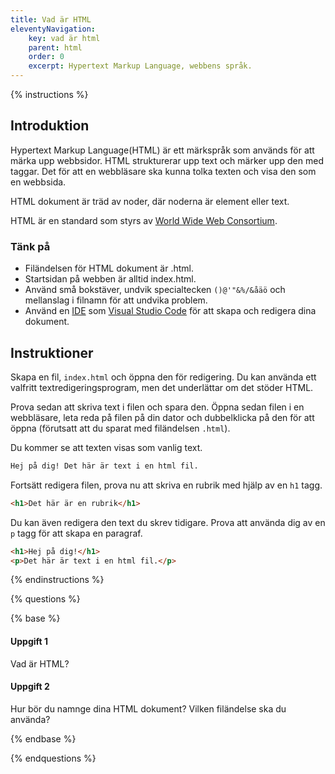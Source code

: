 ```yaml
---
title: Vad är HTML
eleventyNavigation:
    key: vad är html
    parent: html
    order: 0
    excerpt: Hypertext Markup Language, webbens språk.
---
```


{% instructions %}

## Introduktion

Hypertext Markup Language(HTML) är ett märkspråk som används för att märka upp webbsidor. HTML strukturerar upp text och märker upp den med taggar. Det för att en webbläsare ska kunna tolka texten och visa den som en webbsida.

HTML dokument är träd av noder, där noderna är element eller text.

HTML är en standard som styrs av [World Wide Web Consortium](https://www.w3.org/).

### Tänk på

-   Filändelsen för HTML dokument är .html.
-   Startsidan på webben är alltid index.html.
-   Använd små bokstäver, undvik specialtecken `()@'"&%/&åäö` och mellanslag i filnamn för att undvika problem.
-   Använd en [IDE](https://sv.wikipedia.org/wiki/Integrerad_utvecklingsmilj%C3%B6) som [Visual Studio Code](https://code.visualstudio.com/) för att skapa och redigera dina dokument.

## Instruktioner

Skapa en fil, `index.html` och öppna den för redigering. Du kan använda ett valfritt textredigeringsprogram, men det underlättar om det stöder HTML.

Prova sedan att skriva text i filen och spara den. Öppna sedan filen i en webbläsare, leta reda på filen på din dator och dubbelklicka på den för att öppna (förutsatt att du sparat med filändelsen `.html`).

Du kommer se att texten visas som vanlig text.

```html
Hej på dig! Det här är text i en html fil.
```

Fortsätt redigera filen, prova nu att skriva en rubrik med hjälp av en `h1` tagg.

```html
<h1>Det här är en rubrik</h1>
```

Du kan även redigera den text du skrev tidigare. Prova att använda dig av en `p` tagg för att skapa en paragraf.

```html
<h1>Hej på dig!</h1>
<p>Det här är text i en html fil.</p>
```

{% endinstructions %}

{% questions %}

{% base %}

#### Uppgift 1

Vad är HTML?

#### Uppgift 2

Hur bör du namnge dina HTML dokument? Vilken filändelse ska du använda?

{% endbase %}

{% endquestions %}
